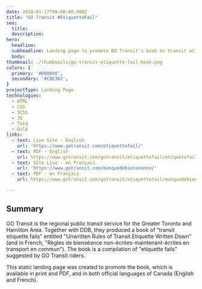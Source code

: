 ```yaml
---
date: 2018-01-17T00:00:00.000Z
title: "GO Transit #EtiquetteFail"
seo:
  title:
  description:
hero:
  headline:
  subheadline: Landing page to promote GO Transit's book on transit etiquette.
  body:
thumbnail: ./thumbnails/go-transit-etiquette-fail-book.png
colors: {
  primary: '#000000',
  secondary: '#CBE3D2',
}
projectType: Landing Page
technologies:
  - HTML
  - CSS
  - SCSS
  - JS
  - Twig
  - Gulp
links:
  - text: Live Site - English
    url: 'https://www.gotransit.com/etiquettefail/'
  - text: PDF - English
    url: https://www.gotransit.com/gotransit/etiquettefail/etiquetefail/Etiquette_Book.pdf
  - text: Site Live - en Français
    url: 'https://www.gotransit.com/manquedebienseance/'
  - text: PDF - en Français
    url: https://www.gotransit.com/gotransit/etiquettefail/manquedebienseance/Etiquette_Book_fr.pdf

---
```


## Summary
GO Transit is the regional public transit service for the Greater Toronto and Hamilton Area. Together with DDB, they produced a book of "transit etiquette fails" entitled "Unwritten Rules of Transit Etiquette Written Down" (and in French, "Règles de bienséance non-écrites-maintenant-écrites en transport en commun"). The book is a compilation of "etiquette fails" suggested by GO Transit riders.

This static landing page was created to promote the book, which is available in print and PDF, and in both official languages of Canada (English and French).
